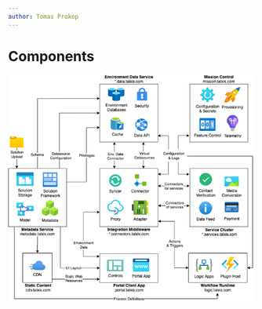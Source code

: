 ```yaml
---
author: Tomas Prokop
---
```


# Components
![TALXIS MATRIX (4).png](/.attachments/TALXIS%20MATRIX%20(4)-aa986300-88a7-44c3-94a6-ab3163200222.png)